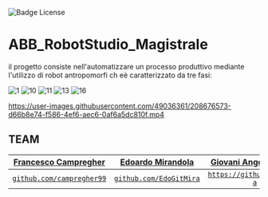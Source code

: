 ![Badge License]

# ABB_RobotStudio_Magistrale
il progetto consiste nell'automatizzare un processo produttivo mediante l'utilizzo di robot antropomorfi ch eè caratterizzato da tre fasi:

![1](https://user-images.githubusercontent.com/49036361/209091107-59c8ea26-3722-4e61-9def-0589fc697d90.png)
![10](https://user-images.githubusercontent.com/49036361/209091118-4973539d-bbf2-4e8f-83a3-5a3056484b05.png)
![11](https://user-images.githubusercontent.com/49036361/209091129-1841042d-df07-4020-be94-ec195bf79579.png)
![13](https://user-images.githubusercontent.com/49036361/209091160-b0d1628e-e29a-4cd4-a56c-a7dcbe102906.png)
![16](https://user-images.githubusercontent.com/49036361/209091166-c9f4050b-9224-4c19-8990-ddd32d6ee6f4.png)

https://user-images.githubusercontent.com/49036361/208676573-d66b8e74-f586-4ef6-aec6-0af6a5dc810f.mp4


## TEAM
| <a href="https://github.com/campregher99" target="_blank">**Francesco Campregher**</a> | <a href="https://github.com/EdoGitMira" target="_blank">**Edoardo Mirandola**</a> | <a href="https://github.com/gi0-a" target="_blank">**Giovani Angelo Alghisi**</a>  |
| :---: |:---:|:---:|
| <a href="https://github.com/campregher99" target="_blank">`github.com/campregher99`</a> | <a href="https://github.com/EdoGitMira" target="_blank">`github.com/EdoGitMira`</a> |  <a href="https://github.com/gi0-a" target="_blank">`https://github.com/gi0-a`</a> |

[Badge License]: https://img.shields.io/badge/License-MIT-yellow.svg?style=for-the-badge
